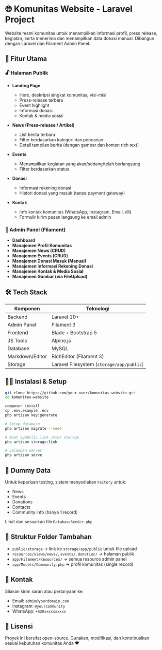 
# 🌐 Komunitas Website - Laravel Project

Website resmi komunitas untuk menampilkan informasi profil, press release, kegiatan, serta menerima dan menampilkan data donasi manual. Dibangun dengan Laravel dan Filament Admin Panel.

## 🚀 Fitur Utama

### 🔓 Halaman Publik
- **Landing Page**
  - Hero, deskripsi singkat komunitas, visi-misi
  - Press-release terbaru
  - Event highlight
  - Informasi donasi
  - Kontak & media sosial

- **News (Press-release / Artikel)**
  - List berita terbaru
  - Filter berdasarkan kategori dan pencarian
  - Detail tampilan berita (dengan gambar dan konten rich text)

- **Events**
  - Menampilkan kegiatan yang akan/sedang/telah berlangsung
  - Filter berdasarkan status

- **Donasi**
  - Informasi rekening donasi
  - Histori donasi yang masuk (tanpa payment gateway)

- **Kontak**
  - Info kontak komunitas (WhatsApp, Instagram, Email, dll)
  - Formulir kirim pesan langsung ke email admin



### 🔐 Admin Panel (Filament)
- **Dashboard**
- **Manajemen Profil Komunitas**
- **Manajemen News (CRUD)**
- **Manajemen Events (CRUD)**
- **Manajemen Donasi Masuk (Manual)**
- **Manajemen Informasi Rekening Donasi**
- **Manajemen Kontak & Media Sosial**
- **Manajemen Gambar (via FileUpload)**



## 🛠 Tech Stack

| Komponen       | Teknologi               |
|-|--|
| Backend        | Laravel 10+              |
| Admin Panel    | Filament 3               |
| Frontend       | Blade + Bootstrap 5      |
| JS Tools       | Alpine.js                |
| Database       | MySQL                    |
| Markdown/Editor| RichEditor (Filament 3)  |
| Storage        | Laravel Filesystem (`storage/app/public`) |



## 🧑‍💻 Instalasi & Setup

```bash
git clone https://github.com/your-user/komunitas-website.git
cd komunitas-website

composer install
cp .env.example .env
php artisan key:generate

# Setup database
php artisan migrate --seed

# Buat symbolic link untuk storage
php artisan storage:link

# Jalankan server
php artisan serve
````



## 🧪 Dummy Data

Untuk keperluan testing, sistem menyediakan `Factory` untuk:

* News
* Events
* Donations
* Contacts
* Community info (hanya 1 record)

Lihat dan sesuaikan file `DatabaseSeeder.php`.



## 📂 Struktur Folder Tambahan

* `public/storage` → link ke `storage/app/public` untuk file upload
* `resources/views/news/`, `events/`, `donation/` → halaman publik
* `app/Filament/Resources/` → semua resource admin panel
* `app/Models/Community.php` → profil komunitas (single record)



## 📮 Kontak

Silakan kirim saran atau pertanyaan ke:

* Email: `admin@yourdomain.com`
* Instagram: `@yourcommunity`
* WhatsApp: `+628xxxxxxxxxx`



## 📝 Lisensi

Proyek ini bersifat open-source. Gunakan, modifikasi, dan kontribusikan sesuai kebutuhan komunitas Anda ❤️